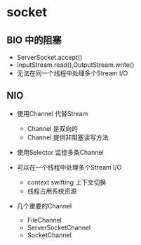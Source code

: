# socket
## BIO 中的阻塞
- ServerSocket.accept()
- InputStream.read(),OutputStream.write()
- 无法在同一个线程中处理多个Stream I/O

## NIO
- 使用Channel 代替Stream
    - Channel 是双向的
    - Channel 提供非阻塞读写方法
- 使用Selector 监控多条Channel
- 可以在一个线程中处理多个Stream I/O
    - context swifting 上下文切换
    - 线程占用系统资源
    
 - 几个重要的Channel
    - FileChannel
    - ServerSocketChannel
    - SocketChannel